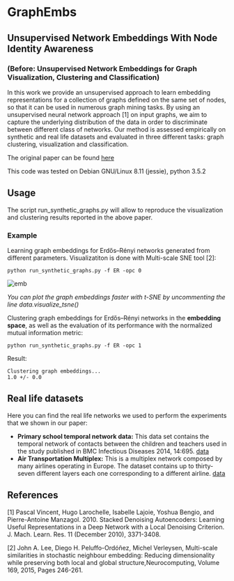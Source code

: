 # GraphEmbs
## Unsupervised Network Embeddings With Node Identity Awareness
### (Before: Unsupervised Network Embeddings for Graph Visualization, Clustering and Classification)


In this work we provide an unsupervised approach to learn embedding representations for a collection of graphs defined on the same set of nodes, so that it can be used in numerous graph mining tasks. By using an unsupervised neural network approach [1] on input graphs, we aim to capture the underlying distribution of the data in order to discriminate between different class of networks. Our method is assessed empirically on synthetic and real life datasets and evaluated in three different tasks: graph clustering, visualization and classification. 

The original paper can be found [here](https://arxiv.org/abs/1903.05980v1 "preprint paper")

This code was tested on Debian GNU/Linux 8.11 (jessie), python 3.5.2

## Usage
The script run_synthetic_graphs.py will allow to reproduce the visualization and clustering results reported in the above paper.
### Example
Learning graph embeddings for Erdős–Rényi networks generated from different parameters.
Visualizatiton is done with Multi-scale SNE tool [2]:

```
python run_synthetic_graphs.py -f ER -opc 0
```
![emb](https://github.com/leoguti85/GraphEmbs/blob/master/images/ER.png)

*You can plot the graph embeddings faster with t-SNE by uncommenting the line data.visualize_tsne()*

Clustering graph embeddings for Erdős–Rényi networks in the **embedding space**, as well as the evaluation of its performance with the normalized mutual information metric:

```
python run_synthetic_graphs.py -f ER -opc 1
```
Result:
```
Clustering graph embeddings...
1.0 +/- 0.0
```
## Real life datasets
Here you can find the real life networks we used to perform the experiments that we shown in our paper:
+ **Primary school temporal network data:**
This data set contains the temporal network of contacts between the children and teachers used in the study published in BMC Infectious Diseases 2014, 14:695. [data](http://www.sociopatterns.org/datasets/primary-school-temporal-network-data/)
+ **Air Transportation Multiplex:** 
This is a multiplex network composed by many airlines operating in Europe. The dataset contains up to thirty-seven different layers each one corresponding to a different airline. [data](http://complex.unizar.es/~atnmultiplex/)

## References

[1] Pascal Vincent, Hugo Larochelle, Isabelle Lajoie, Yoshua Bengio, and Pierre-Antoine Manzagol. 2010. Stacked Denoising Autoencoders: Learning Useful Representations in a Deep Network with a Local Denoising Criterion. J. Mach. Learn. Res. 11 (December 2010), 3371-3408.

[2] John A. Lee, Diego H. Peluffo-Ordóñez, Michel Verleysen, Multi-scale similarities in stochastic neighbour embedding: Reducing dimensionality while preserving both local and global structure,Neurocomputing, Volume 169, 2015,
Pages 246-261.


